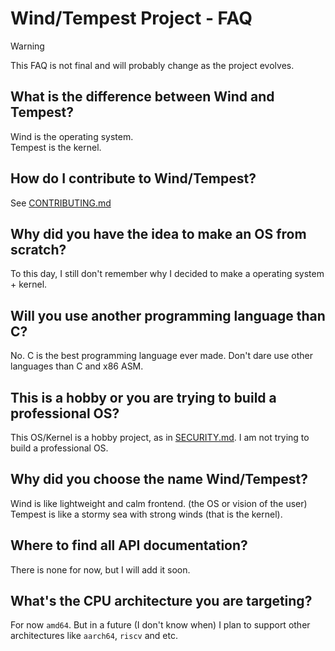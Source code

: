# Wind/Tempest Project - FAQ

> [!WARNING]
> This FAQ is not final and will probably change as the project evolves.

## What is the difference between Wind and Tempest?

Wind is the operating system.  
Tempest is the kernel.

## How do I contribute to Wind/Tempest?

See [CONTRIBUTING.md](/docs/contributing/CONTRIBUTING.md)

## Why did you have the idea to make an OS from scratch?

To this day, I still don't remember why I decided to make a operating system +
kernel.

## Will you use another programming language than C?

No. C is the best programming language ever made. Don't dare use other languages than C and x86 ASM.

## This is a hobby or you are trying to build a professional OS?

This OS/Kernel is a hobby project, as in [SECURITY.md](/SECURITY.md). I am not trying to build a professional OS.

## Why did you choose the name Wind/Tempest?

Wind is like lightweight and calm frontend. (the OS or vision of the user) Tempest is like a stormy sea with strong winds (that is the kernel).

## Where to find all API documentation?

There is none for now, but I will add it soon.

## What's the CPU architecture you are targeting?

For now `amd64`. But in a future (I don't know when) I plan to support other architectures like `aarch64`, `riscv` and etc.
